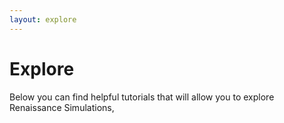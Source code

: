 ```yaml
---
layout: explore
---
```


# Explore

Below you can find helpful tutorials that will allow you to explore Renaissance Simulations,
